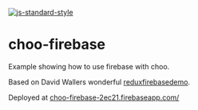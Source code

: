 [![js-standard-style](https://cdn.rawgit.com/feross/standard/master/badge.svg)](https://github.com/feross/standard)

# choo-firebase
Example showing how to use firebase with choo.

Based on David Wallers wonderful [reduxfirebasedemo](https://github.com/krawaller/reduxfirebasedemo).

Deployed at [choo-firebase-2ec21.firebaseapp.com/](https://choo-firebase-2ec21.firebaseapp.com/)
